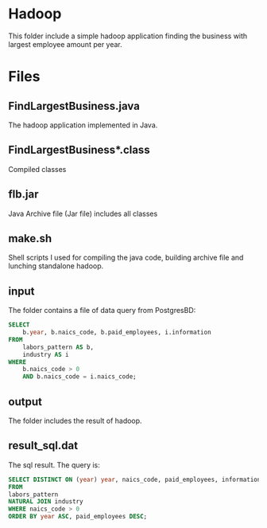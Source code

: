 # Hadoop

This folder include a simple hadoop application finding the business with largest employee amount per year.

# Files
## FindLargestBusiness.java

The hadoop application implemented in Java.

## FindLargestBusiness*.class

Compiled classes

## flb.jar

Java Archive file (Jar file) includes all classes

## make.sh

Shell scripts I used for compiling the java code, building archive file and lunching standalone hadoop.

## input

The folder contains a file of data query from PostgresBD:

```sql
SELECT 
	b.year, b.naics_code, b.paid_employees, i.information
FROM
	labors_pattern AS b,
	industry AS i
WHERE
	b.naics_code > 0
	AND b.naics_code = i.naics_code;
```

## output

The folder includes the result of hadoop.

## result_sql.dat

The sql result. The query is:

```sql
SELECT DISTINCT ON (year) year, naics_code, paid_employees, information
FROM
labors_pattern
NATURAL JOIN industry
WHERE naics_code > 0
ORDER BY year ASC, paid_employees DESC;
```


